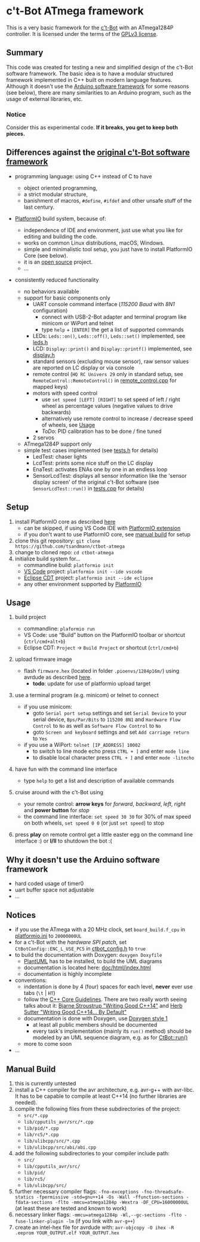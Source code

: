 # c't-Bot ATmega framework

This is a very basic framework for the [c't-Bot][ctBot] with an ATmega1284P controller. It is licensed under the terms of the [GPLv3 license](LICENSE.md).

## Summary

This code was created for testing a new and simplified design of the c't-Bot software framework. The basic idea is to have a modular structured framework implemented in C++ built on modern language features. Although it doesn't use the [Arduino software framework][ArduinoCore] for some reasons (see below), there are many similarities to an Arduino program, such as the usage of external libraries, etc.

### Notice

Consider this as experimental code. **If it breaks, you get to keep both pieces.**

## Differences against the [original c't-Bot software framework][ctBotSW]

* programming language: using C++ instead of C to have
  * object oriented programming,
  * a strict modular structure,
  * banishment of macros, `#define`, `#ifdef` and other unsafe stuff of the last century.

* [PlatformIO] build system, because of:
  * independence of IDE and environment, just use what you like for editing and building the code.
  * works on common Linux distributions, macOS, Windows.
  * simple and minimalistic tool setup, you just have to install PlatformIO Core (see below).
  * it is an [open source][PIOGithub] project.
  * ...

* consistently reduced functionality
  * no behaviors available
  * support for basic components only
    * UART console command interface (*115200 Baud* with *8N1* configuration)
      * connect with USB-2-Bot adapter and terminal program like minicom or WiPort and telnet
      * type `help` + `[ENTER]` the get a list of supported commands
    * LEDs: `Leds::on()`, `Leds::off()`, `Leds::set()` implemented, see [leds.h](src/leds.h)
    * LCD: `Display::print()` and `Display::printf()` implemented, see [display.h](src/display.h)
    * standard sensors (excluding mouse sensor), raw sensor values are reported on LC display or via console
    * remote control (`HQ RC Univers 29` only in standard setup, see `RemoteControl::RemoteControl()` in [remote_control.cpp](src/remote_control.cpp) for mapped keys)
    * motors with speed control
      * use `set speed [LEFT] [RIGHT]` to set speed of left / right wheel as percentage values (negative values to drive backwards)
      * alternatively use remote control to increase / decrease speed of wheels, see [Usage](#Usage)
      * *ToDo*: PID calibration has to be done / fine tuned
    * 2 servos
  * ATmega1284P support only
  * simple test cases implemented (see [tests.h](src/tests.h) for details)
    * LedTest: chaser lights
    * LcdTest: prints some nice stuff on the LC display
    * EnaTest: activates ENAs one by one in an endless loop
    * SensorLcdTest: displays all sensor information like the 'sensor display screen' of the original c't-Bot  software (see `SensorLcdTest::run()` in [tests.cpp](src/tests.cpp) for details)

## Setup

1. install PlatformIO core as described [here][PIOInstall]
    * can be skipped, if using VS Code IDE with [PlatformIO extension][PlatformIOVSC]
    * if you don't want to use PlatformIO core, see [manual build](#manual-build) for setup
1. clone this git repository: `git clone https://github.com/tsandmann/ctbot-atmega`
1. change to cloned repo: `cd ctbot-atmega`
1. initialize build system for...
    * commandline build: `platformio init`
    * [VS Code][VSCode] project: `platformio init --ide vscode`
    * [Eclipse CDT][EclipseCDT] project: `platformio init --ide eclipse`
    * any other environment supported by [PlatformIO][PlatformIOIDE]

## Usage

1. build project
    * commandline: `plaformio run`
    * VS Code: use “Build” button on the PlatformIO toolbar or shortcut (`ctrl/cmd+alt+b`)
    * Eclipse CDT: `Project` -> `Build Project` or shortcut (`ctrl/cmd+b`)
1. upload firmware image
    * flash `firmware.hex` (located in folder `.pioenvs/1284p16m/`) using avrdude as described [here][WikiFlash].
      * **todo**: update for use of platformio upload target
1. use a terminal program (e.g. minicom) or telnet to connect
    * if you use minicom:
      * goto `Serial port setup` settings and set `Serial Device` to your serial device, `Bps/Par/Bits` to `115200 8N1` and `Hardware Flow Control` to `No` as well as `Software Flow Control` to `No`
      * goto `Screen and keyboard` settings and set `Add carriage return` to `Yes`
    * if you use a WiPort: `telnet [IP_ADDRESS] 10002`
      * to switch to line mode echo press `CTRL + ]` and enter `mode line`
      * to disable local character press `CTRL + ]` and enter `mode -litecho`

1. have fun with the command line interface
    * type `help` to get a list and description of available commands
1. cruise around with the c't-Bot using
    * your remote control: **arrow keys** for *forward*, *backward*, *left*, *right* and **power button** for *stop*
    * the command line interface: `set speed 30 30` for 30% of max speed on both wheels, `set speed 0 0` (or just `set speed`) to stop
1. press **play** on remote control get a little easter egg on the command line interface :) or **I/II** to shutdown the bot :(

## Why it doesn't use the Arduino software framework

* hard coded usage of timer0
* uart buffer space not adjustable
* ...

## Notices

* if you use the ATmega with a 20 MHz clock, set `board_build.f_cpu` in [platformio.ini](platformio.ini) to `20000000UL`
* for a c't-Bot with the *hardware SPI patch*, set `CtBotConfig::ENC_L_USE_PC5` in [ctbot_config.h](src/ctbot_config.h) to `true`
* to build the documentation with Doxygen: `doxygen Doxyfile`
  * [PlantUML] has to be installed, to build the UML diagrams
  * documentation is located here: [doc/html/index.html](doc/html/index.html)
  * documentation is highly incomplete
* conventions:
  * indentation is done by 4 (four) spaces for each level, **never** ever use tabs (`\t` | `HT`)
  * follow the [C++ Core Guidelines]. There are two really worth seeing talks about it: [Bjarne Stroustrup "Writing Good C++14"][CppCon2015Stroustrup] and [Herb Sutter "Writing Good C++14... By Default"][CppCon2015Sutter]
  * documentation is done with Doxygen, use [Doxygen style 1]
    * at least all public members should be documented
    * every task's implementation (mainly its `run()` method) should be modeled by an UML sequence diagram, e.g. as for [CtBot::run()](doc/html/CtBot_run.png)
  * more to come soon
* ...

## Manual Build

1. this is currently untested
1. install a C++ compiler for the avr architecture, e.g. avr-g++ with avr-libc. It has to be capable to compile at least C++14 (no further libraries are needed).
1. compile the following files from these subdirectories of the project:
    * `src/*.cpp`
    * `lib/cpputils_avr/src/*.cpp`
    * `lib/pid/*.cpp`
    * `lib/rc5/*.cpp`
    * `lib/ulibcpp/src/*.cpp`
    * `lib/ulibcpp/src/abi/abi.cpp`
1. add the following subdirectories to your compiler include path:
    * `src/`
    * `lib/cpputils_avr/src/`
    * `lib/pid/`
    * `lib/rc5/`
    * `lib/ulibcpp/src/`
1. further necessary compiler flags: `-fno-exceptions -fno-threadsafe-statics -fpermissive -std=gnu++14 -Os -Wall -ffunction-sections -fdata-sections -flto -mmcu=atmega1284p -Wextra -DF_CPU=16000000UL` (at least these are tested and known to work)
1. necessary linker flags: `-mmcu=atmega1284p -Wl,--gc-sections -flto -fuse-linker-plugin -lm` (if you link with `avr-g++`)
1. create an intel-hex file for avrdude with: `avr-objcopy -O ihex -R .eeprom YOUR_OUTPUT.elf YOUR_OUTPUT.hex`

[ctBot]: https://www.heise.de/ct/artikel/c-t-Bot-und-c-t-Sim-284119.html
[ArduinoCore]: https://github.com/arduino/ArduinoCore-avr
[ctBotSW]: https://github.com/tsandmann/ct-bot
[PlatformIO]: https://platformio.org
[PIOGithub]: https://github.com/platformio/platformio-core
[PIOInstall]: http://docs.platformio.org/en/latest/installation.html
[PlatformIOVSC]: http://docs.platformio.org/en/latest/faq.html#faq-install-shell-commands
[VSCode]: https://github.com/Microsoft/vscode
[EclipseCDT]: https://eclipse.org
[PlatformIOIDE]: http://docs.platformio.org/en/latest/ide.html#ide
[WikiFlash]: https://www.heise.de/ct/projekte/machmit/ctbot/wiki/Flash
[PlantUML]: http://plantuml.com
[C++ Core Guidelines]: https://github.com/isocpp/CppCoreGuidelines/blob/master/CppCoreGuidelines.md
[CppCon2015Stroustrup]: https://youtu.be/1OEu9C51K2A
[CppCon2015Sutter]: https://youtu.be/hEx5DNLWGgA
[Doxygen style 1]: https://www.stack.nl/~dimitri/doxygen/manual/docblocks.html#cppblock
